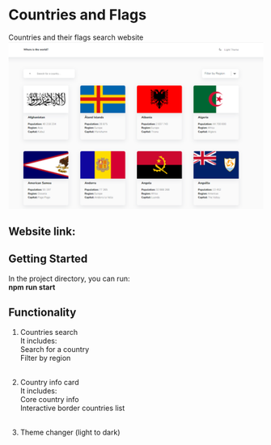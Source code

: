 # Countries and Flags <br/>
Countries and their flags search website <br/>
<img src="src/assets/img/interface.png" />

## Website link: <br/>

## Getting Started
In the project directory, you can run: <br/>
<strong>  npm run start </strong>

## Functionality <br/>
1. Countries search <br/>
It includes:  <br/>
Search for a country<br/>
Filter by region<br/><br/>

2. Country info card <br/>
It includes:  <br/>
Core country info <br/>
Interactive border countries list<br/><br/>

3. Theme changer (light to dark) <br/>